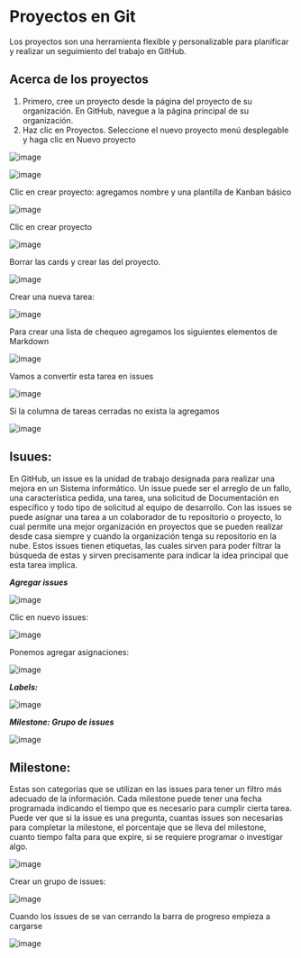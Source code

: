 # Proyectos en Git
Los proyectos son una herramienta flexible y personalizable para planificar y realizar un seguimiento del trabajo en GitHub.

## Acerca de los proyectos
1. Primero, cree un proyecto desde la página del proyecto de su organización. En GitHub, navegue a la página principal de su organización.
2. Haz clic en  Proyectos. Seleccione el nuevo proyecto menú desplegable y haga clic en Nuevo proyecto 

![image](https://user-images.githubusercontent.com/30872921/135870725-dac95195-9c7a-4b04-aabb-525505a1ebdc.png)

![image](https://user-images.githubusercontent.com/30872921/135870802-90e9437c-4d66-425b-be51-d2f3067f7ad1.png)

Clic en crear proyecto: agregamos nombre y una plantilla de Kanban básico 

![image](https://user-images.githubusercontent.com/30872921/135870884-940b54ff-c6ca-411a-893d-9f3c0717260d.png)

Clic en crear proyecto

![image](https://user-images.githubusercontent.com/30872921/135871417-93638728-a1a4-4cb5-b91f-6295a5d44036.png)

Borrar las cards y crear las del proyecto. 

![image](https://user-images.githubusercontent.com/30872921/135871492-962ea864-38c9-4a6b-909d-8fa03e6b9546.png)

Crear una nueva tarea:

![image](https://user-images.githubusercontent.com/30872921/135871813-b3a54b33-b3fa-4676-b794-12d2388ae255.png)

Para crear una lista de chequeo agregamos los siguientes elementos de Markdown

![image](https://user-images.githubusercontent.com/30872921/135871907-46823b48-3338-4855-8d85-d21c42e388c9.png)

Vamos a convertir esta tarea en issues

![image](https://user-images.githubusercontent.com/30872921/135872563-05ff857b-b9a1-4d8c-94dc-1419c283e53b.png)

Si la columna de tareas cerradas no exista la agregamos 

![image](https://user-images.githubusercontent.com/30872921/135872746-e6507bd2-0594-4c1b-8956-ae57d6764f06.png)

## Isuues:

En GitHub, un issue es la unidad de trabajo designada para realizar una mejora en un Sistema informático. Un issue puede ser el arreglo de un fallo, una característica pedida,
una tarea, una solicitud de Documentación en específico y todo tipo de solicitud al equipo de desarrollo. Con las issues se puede asignar una tarea a un colaborador de tu
repositorio o proyecto, lo cual permite una mejor organización en proyectos que se pueden realizar desde casa siempre y cuando la organización tenga su repositorio en la nube. 
Estos issues tienen etiquetas, las cuales sirven para poder filtrar la búsqueda de estas y sirven precisamente para indicar la idea principal que esta tarea implica.

***Agregar issues***

![image](https://user-images.githubusercontent.com/30872921/135873690-fbe88dd9-f84f-4568-bc78-68980c0f4455.png)

Clic en nuevo issues:

![image](https://user-images.githubusercontent.com/30872921/135873763-b94faa3f-3bd6-458f-8a6d-9d8908e9334f.png)

Ponemos agregar asignaciones:

![image](https://user-images.githubusercontent.com/30872921/135873904-b0837ce8-0758-4477-ac10-baea9f006184.png)

***Labels:***

![image](https://user-images.githubusercontent.com/30872921/135874936-a9f102f8-7185-4cc8-a0a7-6b399dbe6dc0.png)

***Milestone: Grupo de issues***

![image](https://user-images.githubusercontent.com/30872921/135875019-e76be32c-4c5d-41c0-b7c7-04525ac5623f.png)



## Milestone:
Estas son categorías que se utilizan en las issues para tener un filtro más adecuado de la información. Cada milestone puede tener una fecha programada indicando el tiempo 
que es necesario para cumplir cierta tarea. Puede ver que si la issue es una pregunta, cuantas issues son necesarias para completar la milestone, el porcentaje que se lleva
del milestone, cuanto tiempo falta para que expire, si  se requiere programar o investigar algo. 

![image](https://user-images.githubusercontent.com/30872921/135875302-f2c945af-4356-4c7e-8cc7-59a319d4e063.png)

Crear un grupo de issues:

![image](https://user-images.githubusercontent.com/30872921/135875346-6084ef0d-3037-4054-b91d-896f13a84148.png)

Cuando los issues de se van cerrando la barra de progreso empieza a cargarse 
 
![image](https://user-images.githubusercontent.com/30872921/135875397-db2abb0c-7154-49ca-bb7f-a7c04d7005eb.png)





























